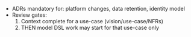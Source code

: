 - ADRs mandatory for: platform changes, data retention, identity model
- Review gates:
  1) Context complete for a use-case (vision/use-case/NFRs)
  2) THEN model DSL work may start for that use-case only
